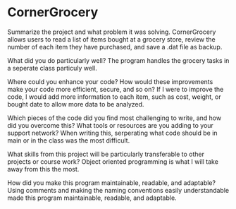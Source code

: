 # CornerGrocery
Summarize the project and what problem it was solving.
CornerGrocery allows users to read a list of items bought at a grocery store, review the number of each item they have purchased, and save a .dat file as backup.

What did you do particularly well?
The program handles the grocery tasks in a seperate class particuly well.

Where could you enhance your code? How would these improvements make your code more efficient, secure, and so on?
If I were to improve the code, I would add more information to each item, such as cost, weight, or bought date to allow more data to be analyzed.

Which pieces of the code did you find most challenging to write, and how did you overcome this? What tools or resources are you adding to your support network?
When writing this, serperating what code should be in main or in the class was the most difficult.

What skills from this project will be particularly transferable to other projects or course work?
Object oriented programming is what I will take away from this the most.

How did you make this program maintainable, readable, and adaptable?
Using comments and making the naming conventions easily understandable made this program maintainable, readable, and adaptable.
